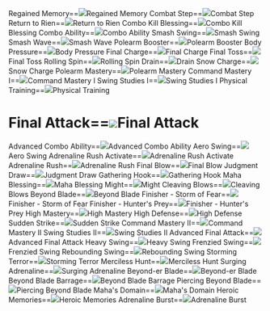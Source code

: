 Regained Memory==<img src="upload/mxd/Aran/Skill Regained Memory.png"/>Regained Memory
Combat Step==<img src="upload/mxd/Aran/Skill Combat Step.png"/>Combat Step
Return to Rien==<img src="upload/mxd/Aran/Skill Return to Rien.png"/>Return to Rien
Combo Kill Blessing==<img src="upload/mxd/Aran/Skill Combo Kill Blessing.png"/>Combo Kill Blessing
Combo Ability==<img src="upload/mxd/Aran/Skill Combo Ability.png"/>Combo Ability
Smash Swing==<img src="upload/mxd/Aran/Skill Smash Swing.png"/>Smash Swing
Smash Wave==<img src="upload/mxd/Aran/Skill Smash Wave.png"/>Smash Wave
Polearm Booster==<img src="upload/mxd/Aran/Skill Polearm Booster.png"/>Polearm Booster
Body Pressure==<img src="upload/mxd/Aran/Skill Body Pressure.png"/>Body Pressure
Final Charge==<img src="upload/mxd/Aran/Skill Final Charge.png"/>Final Charge
Final Toss==<img src="upload/mxd/Aran/Skill Final Toss.png"/>Final Toss
Rolling Spin==<img src="upload/mxd/Aran/Skill Rolling Spin.png"/>Rolling Spin
Drain==<img src="upload/mxd/Aran/Skill Drain.png"/>Drain
Snow Charge==<img src="upload/mxd/Aran/Skill Snow Charge.png"/>Snow Charge
Polearm Mastery==<img src="upload/mxd/Aran/Skill Polearm Mastery.png"/>Polearm Mastery
Command Mastery I==<img src="upload/mxd/Aran/Skill Command Mastery I.png"/>Command Mastery I
Swing Studies I==<img src="upload/mxd/Aran/Skill Swing Studies I.png"/>Swing Studies I
Physical Training==<img src="upload/mxd/Aran/Skill Physical Training.png"/>Physical Training
# Final Attack==<img src="upload/mxd/Aran/Skill Final Attack.png"/>Final Attack
Advanced Combo Ability==<img src="upload/mxd/Aran/Skill Advanced Combo Ability.png"/>Advanced Combo Ability
Aero Swing==<img src="upload/mxd/Aran/Skill Aero Swing.png"/>Aero Swing
Adrenaline Rush Activate==<img src="upload/mxd/Aran/Skill Adrenaline Rush Activate.png"/>Adrenaline Rush Activate
Adrenaline Rush==<img src="upload/mxd/Aran/Skill Adrenaline Rush.png"/>Adrenaline Rush
Final Blow==<img src="upload/mxd/Aran/Skill Final Blow.png"/>Final Blow
Judgment Draw==<img src="upload/mxd/Aran/Skill Judgment Draw (Aran).png"/>Judgment Draw
Gathering Hook==<img src="upload/mxd/Aran/Skill Gathering Hook.png"/>Gathering Hook
Maha Blessing==<img src="upload/mxd/Aran/Skill Maha Blessing.png"/>Maha Blessing
Might==<img src="upload/mxd/Aran/Skill Might.png"/>Might
Cleaving Blows==<img src="upload/mxd/Aran/Skill Cleaving Blows.png"/>Cleaving Blows
Beyond Blade==<img src="upload/mxd/Aran/Skill Beyond Blade.png"/>Beyond Blade
Finisher \- Storm of Fear==<img src="upload/mxd/Aran/Skill Finisher - Storm of Fear.png"/>Finisher - Storm of Fear
Finisher \- Hunter's Prey==<img src="upload/mxd/Aran/Skill Finisher - Hunter's Prey.png"/>Finisher - Hunter's Prey
High Mastery==<img src="upload/mxd/Aran/Skill High Mastery.png"/>High Mastery
High Defense==<img src="upload/mxd/Aran/Skill High Defense.png"/>High Defense
Sudden Strike==<img src="upload/mxd/Aran/Skill Sudden Strike (Aran).png"/>Sudden Strike
Command Mastery II==<img src="upload/mxd/Aran/Skill Command Mastery II.png"/>Command Mastery II
Swing Studies II==<img src="upload/mxd/Aran/Skill Swing Studies II.png"/>Swing Studies II
Advanced Final Attack==<img src="upload/mxd/Aran/Skill Advanced Final Attack.png"/>Advanced Final Attack
Heavy Swing==<img src="upload/mxd/Aran/Skill Heavy Swing.png"/>Heavy Swing
Frenzied Swing==<img src="upload/mxd/Aran/Skill Frenzied Swing.png"/>Frenzied Swing
Rebounding Swing==<img src="upload/mxd/Aran/Skill Rebounding Swing.png"/>Rebounding Swing
Storming Terror==<img src="upload/mxd/Aran/Skill Storming Terror.png"/>Storming Terror
Merciless Hunt==<img src="upload/mxd/Aran/Skill Merciless Hunt.png"/>Merciless Hunt
Surging Adrenaline==<img src="upload/mxd/Aran/Skill Surging Adrenaline.png"/>Surging Adrenaline
Beyond\-er Blade==<img src="upload/mxd/Aran/Skill Beyond-er Blade.png"/>Beyond-er Blade
Beyond Blade Barrage==<img src="upload/mxd/Aran/Skill Beyond Blade Barrage.png"/>Beyond Blade Barrage
Piercing Beyond Blade==<img src="upload/mxd/Aran/Skill Piercing Beyond Blade.png"/>Piercing Beyond Blade
Maha's Domain==<img src="upload/mxd/Aran/Skill Maha's Domain.png"/>Maha's Domain
Heroic Memories==<img src="upload/mxd/Aran/Skill Heroic Memories (Aran).png"/>Heroic Memories
Adrenaline Burst==<img src="upload/mxd/Aran/Skill Adrenaline Burst.png"/>Adrenaline Burst
